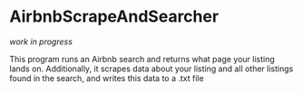 # AirbnbScrapeAndSearcher

*work in progress*

This program runs an Airbnb search and returns what page your listing lands on. Additionally, it scrapes data about your listing and all other listings found in the search, and writes this data to a .txt file

